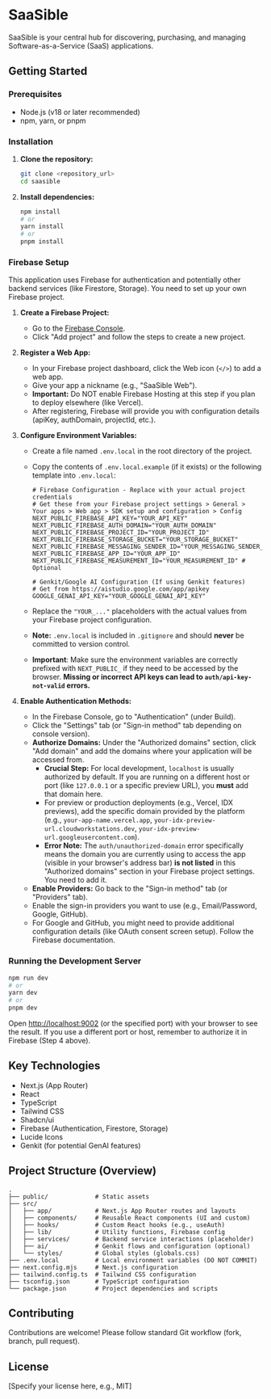 # SaaSible

SaaSible is your central hub for discovering, purchasing, and managing Software-as-a-Service (SaaS) applications.

## Getting Started

### Prerequisites

- Node.js (v18 or later recommended)
- npm, yarn, or pnpm

### Installation

1.  **Clone the repository:**
    ```bash
    git clone <repository_url>
    cd saasible
    ```

2.  **Install dependencies:**
    ```bash
    npm install
    # or
    yarn install
    # or
    pnpm install
    ```

### Firebase Setup

This application uses Firebase for authentication and potentially other backend services (like Firestore, Storage). You need to set up your own Firebase project.

1.  **Create a Firebase Project:**
    - Go to the [Firebase Console](https://console.firebase.google.com/).
    - Click "Add project" and follow the steps to create a new project.

2.  **Register a Web App:**
    - In your Firebase project dashboard, click the Web icon (`</>`) to add a web app.
    - Give your app a nickname (e.g., "SaaSible Web").
    - **Important:** Do NOT enable Firebase Hosting at this step if you plan to deploy elsewhere (like Vercel).
    - After registering, Firebase will provide you with configuration details (apiKey, authDomain, projectId, etc.).

3.  **Configure Environment Variables:**
    - Create a file named `.env.local` in the root directory of the project.
    - Copy the contents of `.env.local.example` (if it exists) or the following template into `.env.local`:

      ```dotenv
      # Firebase Configuration - Replace with your actual project credentials
      # Get these from your Firebase project settings > General > Your apps > Web app > SDK setup and configuration > Config
      NEXT_PUBLIC_FIREBASE_API_KEY="YOUR_API_KEY"
      NEXT_PUBLIC_FIREBASE_AUTH_DOMAIN="YOUR_AUTH_DOMAIN"
      NEXT_PUBLIC_FIREBASE_PROJECT_ID="YOUR_PROJECT_ID"
      NEXT_PUBLIC_FIREBASE_STORAGE_BUCKET="YOUR_STORAGE_BUCKET"
      NEXT_PUBLIC_FIREBASE_MESSAGING_SENDER_ID="YOUR_MESSAGING_SENDER_ID"
      NEXT_PUBLIC_FIREBASE_APP_ID="YOUR_APP_ID"
      NEXT_PUBLIC_FIREBASE_MEASUREMENT_ID="YOUR_MEASUREMENT_ID" # Optional

      # Genkit/Google AI Configuration (If using Genkit features)
      # Get from https://aistudio.google.com/app/apikey
      GOOGLE_GENAI_API_KEY="YOUR_GOOGLE_GENAI_API_KEY"
      ```
    - Replace the `"YOUR_..."` placeholders with the actual values from your Firebase project configuration.
    - **Note:** `.env.local` is included in `.gitignore` and should **never** be committed to version control.
    - **Important**: Make sure the environment variables are correctly prefixed with `NEXT_PUBLIC_` if they need to be accessed by the browser. **Missing or incorrect API keys can lead to `auth/api-key-not-valid` errors.**

4.  **Enable Authentication Methods:**
    - In the Firebase Console, go to "Authentication" (under Build).
    - Click the "Settings" tab (or "Sign-in method" tab depending on console version).
    - **Authorize Domains:** Under the "Authorized domains" section, click "Add domain" and add the domains where your application will be accessed from.
        - **Crucial Step:** For local development, `localhost` is usually authorized by default. If you are running on a different host or port (like `127.0.0.1` or a specific preview URL), you **must** add that domain here.
        - For preview or production deployments (e.g., Vercel, IDX previews), add the specific domain provided by the platform (e.g., `your-app-name.vercel.app`, `your-idx-preview-url.cloudworkstations.dev`, `your-idx-preview-url.googleusercontent.com`).
        - **Error Note:** The `auth/unauthorized-domain` error specifically means the domain you are currently using to access the app (visible in your browser's address bar) **is not listed** in this "Authorized domains" section in your Firebase project settings. You need to add it.
    - **Enable Providers:** Go back to the "Sign-in method" tab (or "Providers" tab).
    - Enable the sign-in providers you want to use (e.g., Email/Password, Google, GitHub).
    - For Google and GitHub, you might need to provide additional configuration details (like OAuth consent screen setup). Follow the Firebase documentation.

### Running the Development Server

```bash
npm run dev
# or
yarn dev
# or
pnpm dev
```

Open [http://localhost:9002](http://localhost:9002) (or the specified port) with your browser to see the result. If you use a different port or host, remember to authorize it in Firebase (Step 4 above).

## Key Technologies

- Next.js (App Router)
- React
- TypeScript
- Tailwind CSS
- Shadcn/ui
- Firebase (Authentication, Firestore, Storage)
- Lucide Icons
- Genkit (for potential GenAI features)

## Project Structure (Overview)

```
.
├── public/             # Static assets
├── src/
│   ├── app/            # Next.js App Router routes and layouts
│   ├── components/     # Reusable React components (UI and custom)
│   ├── hooks/          # Custom React hooks (e.g., useAuth)
│   ├── lib/            # Utility functions, Firebase config
│   ├── services/       # Backend service interactions (placeholder)
│   ├── ai/             # Genkit flows and configuration (optional)
│   └── styles/         # Global styles (globals.css)
├── .env.local          # Local environment variables (DO NOT COMMIT)
├── next.config.mjs     # Next.js configuration
├── tailwind.config.ts  # Tailwind CSS configuration
├── tsconfig.json       # TypeScript configuration
└── package.json        # Project dependencies and scripts
```

## Contributing

Contributions are welcome! Please follow standard Git workflow (fork, branch, pull request).

## License

[Specify your license here, e.g., MIT]

```